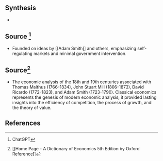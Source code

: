 ## Synthesis
- 
## Source [^1]
- Founded on ideas by [[Adam Smith]] and others, emphasizing self-regulating markets and minimal government intervention.

## Source[^2]
- The economic analysis of the 18th and 19th centuries associated with Thomas Malthus (1766-1834), John Stuart Mill (1806-1873), David Ricardo (1772-1823), and Adam Smith (1723-1790). Classical economics represents the genesis of modern economic analysis; it provided lasting insights into the efficiency of competition, the process of growth, and the theory of value.
## References

[^1]: ChatGPT
[^2]: [[Home Page - A Dictionary of Economics 5th Edition by Oxford Reference]]